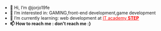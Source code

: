 - 👋 Hi, I’m @jorjo19fe
- 👀 I’m interested in: GAMING,front-end development,game development
- 🌱 I’m currently learning: web development at <a style="color: red;" href="https://ge.itstep.org">IT academy <strong>STEP<strong><a>
- 📫 How to reach me : don't reach me :}

<!---
jorjo19fe/jorjo19fe is a ✨ special ✨ repository because its `README.md` (this file) appears on your GitHub profile.
You can click the Preview link to take a look at your changes.
--->
